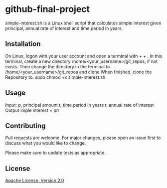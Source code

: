 # github-final-project

simple-interest.sh is a Linux shell script that calculates simple interest given principal,
annual rate of interest and time period in years.

## Installation

On Linux, logon with your user account and open a terminal with <CTRL> + <ALT> + <T>. In this terminal, create a new directory /home/<your_username>/git_repos, if not exists.
Then change the directory in the terminal to /home/<your_username>/git_repos and clone When finished, clone the Repository to.
sudo chmod +x simple-interest.sh
## Usage

Input:
   p, principal amount
   t, time period in years
   r, annual rate of interest
Output
   imple interest = p*t*r

## Contributing   

Pull requests are welcome. For major changes, please open an issue first
to discuss what you would like to change.

Please make sure to update tests as appropriate.

## License

[Apache License, Version 2.0](https://www.apache.org/licenses/LICENSE-2.0)
